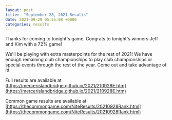 ```yaml
---
layout: post
title:  "September 28, 2021 Results"
date: 2021-09-29 05:25:08 +0000
categories: results
---
```

Thanks for coming to tonight's game. Congrats to tonight's winners Jeff and Kim with a 72% game!

We'll be playing with extra masterpoints for the rest of 2021! We have enough remaining club championships to play club championships or special events through the rest of the year. Come out and take advantage of it!

Full results are available at [https://mercerislandbridge.github.io/2021/210928E.htm](https://mercerislandbridge.github.io/2021/210928E.htm)

Common game results are available at [https://thecommongame.com/NiteResults/20210928Rank.html](https://thecommongame.com/NiteResults/20210928Rank.html)
